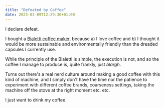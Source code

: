 ```yaml
---
title: "Defeated by Coffee"
date: 2023-03-09T12:29:30+01:00
---
```

I declare defeat.

I bought a [Bialetti coffee
maker](https://www.bialetti.com/it_en/venus-4.html), because a) I love
coffee and b) I thought it would be more sustainable and environmentally
friendly than the dreaded capsules I currently use.

While the principle of the Bialetti is simple, the execution is not, and
so the coffee I manage to produce is, quite frankly, just *blargh*.

Turns out there's a real nerd culture around making a good coffee with
this kind of machine, and I simply don't have the time nor the
patience to experiment with different coffee brands, coarseness
settings, taking the machine off the stove at the right moment etc. etc. 

I just want to drink my coffee.
